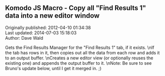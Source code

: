 ## Komodo JS Macro - Copy all "Find Results 1" data into a new editor window  
Originally published: 2012-04-10 01:34:38  
Last updated: 2014-07-03 15:18:03  
Author: Dave Wald  
  
Gets the Find Results Manager for the "Find Results 1" tab, if it exists.\nIf the tab has rows in it, then copies out all the data from each row and adds it to an output buffer.\nCreates a new editor view (or optionally reuses the existing one) and appends the output buffer to it.\nNote: Be sure to see Bruno's update below, until I get it merged in. ;)